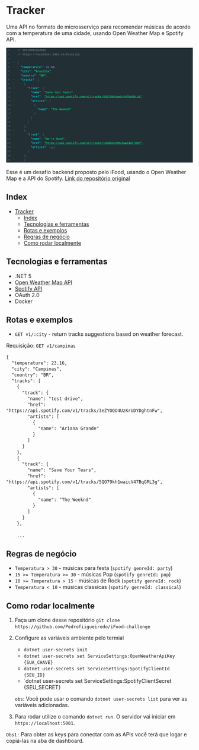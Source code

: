 # Tracker

Uma API no formato de microsserviço para recomendar músicas de acordo com a temperatura de uma cidade, usando Open Weather Map e Spotify API.

![Tracker json view](.github/tracker-json-view.png)

Esse é um desafio backend proposto pelo iFood, usando o Open Weather Map e a API do Spotify. [Link do repositório original](https://github.com/ifood/vemproifood-backend)

## Index

- [Tracker](#tracker)
  - [Index](#index)
  - [Tecnologias e ferramentas](#tecnologias-e-ferramentas)
  - [Rotas e exemplos](#rotas-e-exemplos)
  - [Regras de negócio](#regras-de-negócio)
  - [Como rodar localmente](#como-rodar-localmente)

## Tecnologias e ferramentas

* .NET 5
* [Open Weather Map API](https://openweathermap.org/)
* [Spotify API](https://developer.spotify.com/)
* OAuth 2.0
* Docker

## Rotas e exemplos

* `GET v1/:city` - return tracks suggestions based on weather forecast.

Requisição: `GET v1/campinas`
```
{
  "temperature": 23.16,
  "city": "Campinas",
  "country": "BR",
  "tracks": [
    {
      "track": {
        "name": "test drive",
        "href": "https://api.spotify.com/v1/tracks/3eZYOQO4UzKrUDYDghtnFw",
        "artists": [
          {
            "name": "Ariana Grande"
          }
        ]
      }
    },
    {
      "track": {
        "name": "Save Your Tears",
        "href": "https://api.spotify.com/v1/tracks/5QO79kh1waicV47BqGRL3g",
        "artists": [
          {
            "name": "The Weeknd"
          }
        ]
      }
    },

    ...
```

## Regras de negócio

* `Temperatura > 30` - músicas para festa (`spotify genreId: party`)
* `15 >= Temperatura >= 30` - músicas Pop (`spotify genreId: pop`)
* `10 >= Temperatura > 15` - músicas de Rock (`spotify genreId: rock`)
* `Temperatura < 10` - músicas classicas (`spotify genreId: classical`)

## Como rodar localmente

1. Faça um clone desse repositório
   `git clone https://github.com/Pedrofiigueiredo/iFood-challenge`

2. Configure as variáveis ambiente pelo termial
   * `dotnet user-secrets init`  
   * `dotnet user-secrets set ServiceSettings:OpenWeatherApiKey {SUA_CHAVE}`  
   * `dotnet user-secrets set ServiceSettings:SpotifyClientId {SEU_ID}`
   * `dotnet user-secrets set ServiceSettings:SpotifyClientSecret {SEU_SECRET}
   
   `obs`: Vocẽ pode usar o comando `dotnet user-secrets list` para ver as variáveis adicionadas.

3. Para rodar utilize o comando `dotnet run`. O servidor vai iniciar em `https://localhost:5001`.


`Obs1:` Para obter as keys para conectar com as APIs você terá que logar e copiá-las na aba de dashboard.
